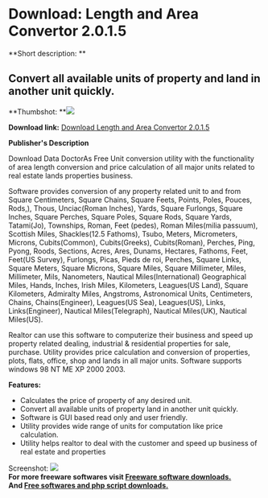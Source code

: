 # Download: Length and Area Convertor 2.0.1.5

**Short description: **

## Convert all available units of property and land in another unit quickly.

  
**Thumbshot: **![](http://www.freewarefiles.com/screenshot/ddlaconverter_md.gif)   
  
**Download link:** [Download Length and Area Convertor 2.0.1.5](http://freesoftwares.boysofts.com/Length-And-Area-Convertor_program_23245.html)  
  

**Publisher's Description**  
  

Download Data DoctorAs Free Unit conversion utility with the functionality of
area length conversion and price calculation of all major units related to
real estate lands properties business.

Software provides conversion of any property related unit to and from Square
Centimeters, Square Chains, Square Feets, Points, Poles, Pouces, Rods,),
Thous, Unciac(Roman Inches), Yards, Square Furlongs, Square Inches, Square
Perches, Square Poles, Square Rods, Square Yards, Tatami(Jo), Townships,
Roman, Feet (pedes), Roman Miles(milia passuum), Scottish Miles, Shackles(12.5
Fathoms), Tsubo, Meters, Micrometers, Microns, Cubits(Common), Cubits(Greeks),
Cubits(Roman), Perches, Ping, Pyong, Roods, Sections, Acres, Ares, Dunams,
Hectares, Fathoms, Feet, Feet(US Survey), Furlongs, Picas, Pieds de roi,
Perches, Square Links, Square Meters, Square Microns, Square Miles, Square
Millimeter, Miles, Millimeter, Mils, Nanometers, Nautical Miles(International)
Geographical Miles, Hands, Inches, Irish Miles, Kilometers, Leagues(US Land),
Square Kilometers, Admiralty Miles, Angstroms, Astronomical Units,
Centimeters, Chains, Chains(Engineer), Leagues(US Sea), Leagues(US), Links,
Links(Engineer), Nautical Miles(Telegraph), Nautical Miles(UK), Nautical
Miles(US).

Realtor can use this software to computerize their business and speed up
property related dealing, industrial & residential properties for sale,
purchase. Utility provides price calculation and conversion of properties,
plots, flats, office, shop and lands in all major units. Software supports
windows 98 NT ME XP 2000 2003.

**Features:**

  * Calculates the price of property of any desired unit. 
  * Convert all available units of property land in another unit quickly. 
  * Software is GUI based read only and user friendly. 
  * Utility provides wide range of units for computation like price calculation. 
  * Utility helps realtor to deal with the customer and speed up business of real estate and properties 

  
  
Screenshot: ![](http://www.freewarefiles.com/screenshot/ddlaconverter.gif)  
**For more freeware softwares visit [Freeware software downloads.](http://freesoftwares.boysofts.com/)**   
**And [Free softwares and php script downloads.](http://www.boysofts.com/)**

